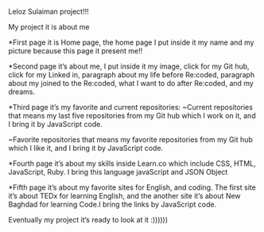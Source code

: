 Leloz Sulaiman project!!!

My project it is about me

*First page it is Home page, the home page I put inside it my name and my picture because this page it present me!! 

*Second page it’s about me, I put inside it my image, 
click for my Git hub,
click for my Linked in, 
paragraph about my life before Re:coded,
paragraph about my joined to the Re:coded,
what I want to do after Re:coded,
and my dreams.

*Third page it’s my favorite and current repositories:
~Current repositories that means my last five repositories from my Git hub which I work on it, and I  bring it by JavaScript code.

~Favorite repositories that means my favorite repositories from my Git hub which I like it, and I bring it by JavaScript code.

*Fourth page it’s about my skills inside Learn.co which include CSS, HTML, JavaScript, Ruby.
I bring this language javaScript and  JSON Object   

*Fifth page it’s about my favorite sites for English, and coding.
The first site it’s about TEDx for learning English, and the another site it’s about New Baghdad for learning Code.I bring the links by JavaScript code. 

Eventually my project it’s ready to look at it :))))))

